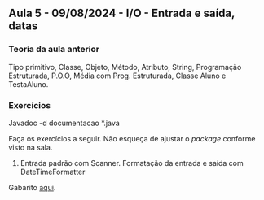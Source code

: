 ## Aula 5 - 09/08/2024 - I/O - Entrada e saída, datas

### Teoria da aula anterior

Tipo primitivo, Classe, Objeto, Método, Atributo, String, Programação Estruturada, P.O.O, Média com Prog. Estruturada, Classe Aluno e TestaAluno.

### Exercícios

Javadoc -d documentacao \*.java

Faça os exercícios a seguir. Não esqueça de ajustar o _package_ conforme visto na sala.

1. Entrada padrão com Scanner. Formatação da entrada e saída com DateTimeFormatter

Gabarito [aqui](https://github.com/ap3ufersa/ap3_2024.1_xicoArruda/blob/main/unidade1/br/com/xico/unidade1/gabarito_aula2/TiposPrimitivos.java).